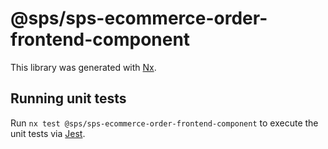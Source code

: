 # @sps/sps-ecommerce-order-frontend-component

This library was generated with [Nx](https://nx.dev).

## Running unit tests

Run `nx test @sps/sps-ecommerce-order-frontend-component` to execute the unit tests via [Jest](https://jestjs.io).
